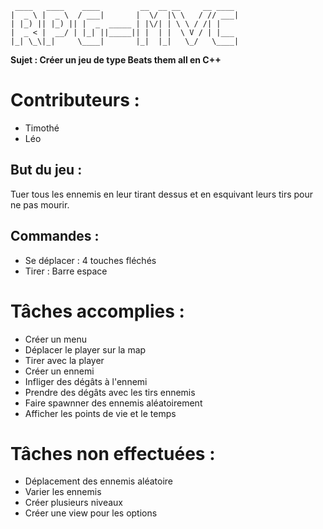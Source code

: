      ____   ____    ____         __  __ __     __ ____ 
    |  _ \ |  _ \  / ___|       |  \/  |\ \   / // ___|
    | |_) || |_) || |  _  _____ | |\/| | \ \ / /| |    
    |  _ < |  __/ | |_| ||_____|| |  | |  \ V / | |___ 
    |_| \_\|_|     \____|       |_|  |_|   \_/   \____|
    
**Sujet : Créer un jeu de type Beats them all en C++**

# Contributeurs :
- Timothé
- Léo

## But du jeu :
Tuer tous les ennemis en leur tirant dessus et en esquivant leurs tirs pour ne pas mourir.

## Commandes :
- Se déplacer : 4 touches fléchés
- Tirer : Barre espace

# Tâches accomplies :
- Créer un menu
- Déplacer le player sur la map
- Tirer avec la player
- Créer un ennemi
- Infliger des dégâts à l'ennemi
- Prendre des dégâts avec les tirs ennemis
- Faire spawnner des ennemis aléatoirement
- Afficher les points de vie et le temps

# Tâches non effectuées :
- Déplacement des ennemis aléatoire
- Varier les ennemis
- Créer plusieurs niveaux
- Créer une view pour les options